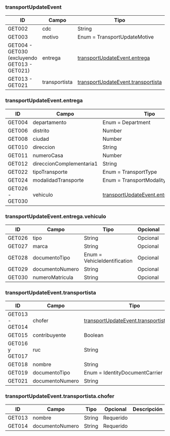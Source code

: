 ### transportUpdateEvent

| ID | Campo | Tipo | Opcional | Descripción |
| --- | --- | --- | --- | --- |
| GET002 | cdc | String | Requerido |  |
| GET003 | motivo | Enum = TransportUpdateMotive | Requerido |  |
| GET004 - GET030 (excluyendo GET013 - GET021) | entrega | [transportUpdateEvent.entrega](#transportUpdateEvent.entrega) | Requerido |  |
| GET013 - GET021 | transportista | [transportUpdateEvent.transportista](#transportUpdateEvent.transportista) | Requerido |  |
### transportUpdateEvent.entrega

| ID | Campo | Tipo | Opcional | Descripción |
| --- | --- | --- | --- | --- |
| GET004 | departamento | Enum = Department | Opcional |  |
| GET006 | distrito | Number | Opcional |  |
| GET008 | ciudad | Number | Opcional |  |
| GET010 | direccion | String | Opcional |  |
| GET011 | numeroCasa | Number | Opcional |  |
| GET012 | direccionComplementaria1 | String | Opcional |  |
| GET022 | tipoTransporte | Enum = TransportType | Opcional |  |
| GET024 | modalidadTransporte | Enum = TransportModality | Opcional |  |
| GET026 - GET030 | vehiculo | [transportUpdateEvent.entrega.vehiculo](#transportUpdateEvent.entrega.vehiculo) | Requerido |  |
### transportUpdateEvent.entrega.vehiculo

| ID | Campo | Tipo | Opcional | Descripción |
| --- | --- | --- | --- | --- |
| GET026 | tipo | String | Opcional |  |
| GET027 | marca | String | Opcional |  |
| GET028 | documentoTipo | Enum = VehicleIdentification | Opcional |  |
| GET029 | documentoNumero | String | Opcional |  |
| GET030 | numeroMatricula | String | Opcional |  |
### transportUpdateEvent.transportista

| ID | Campo | Tipo | Opcional | Descripción |
| --- | --- | --- | --- | --- |
| GET013 - GET014 | chofer | [transportUpdateEvent.transportista.chofer](#transportUpdateEvent.transportista.chofer) | Opcional |  |
| GET015 | contribuyente | Boolean | Opcional |  |
| GET016 y GET017 | ruc | String | Opcional |  |
| GET018 | nombre | String | Opcional |  |
| GET019 | documentoTipo | Enum = IdentityDocumentCarrier | Opcional |  |
| GET021 | documentoNumero | String | Opcional |  |
### transportUpdateEvent.transportista.chofer

| ID | Campo | Tipo | Opcional | Descripción |
| --- | --- | --- | --- | --- |
| GET013 | nombre | String | Requerido |  |
| GET014 | documentoNumero | String | Requerido |  |
